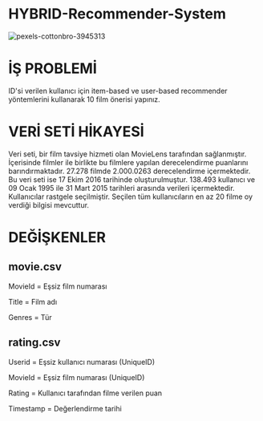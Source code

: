 # HYBRID-Recommender-System
![pexels-cottonbro-3945313](https://user-images.githubusercontent.com/101832704/175604267-643c2f16-a5f2-44e0-bbaf-8db97f459c31.jpg)

# İŞ PROBLEMİ

ID'si verilen kullanıcı için item-based ve user-based recommender
yöntemlerini kullanarak 10 film önerisi yapınız.

# VERİ SETİ HİKAYESİ 

Veri seti, bir film tavsiye hizmeti olan MovieLens tarafından sağlanmıştır. İçerisinde filmler ile birlikte bu filmlere yapılan
derecelendirme puanlarını barındırmaktadır. 27.278 filmde 2.000.0263 derecelendirme içermektedir. Bu veri seti ise 17 Ekim 2016
tarihinde oluşturulmuştur. 138.493 kullanıcı ve 09 Ocak 1995 ile 31 Mart 2015 tarihleri arasında verileri içermektedir. Kullanıcılar
rastgele seçilmiştir. Seçilen tüm kullanıcıların en az 20 filme oy verdiği bilgisi mevcuttur.

# DEĞİŞKENLER

## movie.csv

MovieId = Eşsiz film numarası 

Title = Film adı

Genres = Tür

## rating.csv

Userid = Eşsiz kullanıcı numarası (UniqueID)

MovieId =  Eşsiz film numarası (UniqueID)

Rating = Kullanıcı tarafından filme verilen puan

Timestamp = Değerlendirme tarihi
